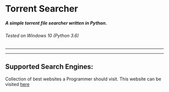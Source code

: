 # Torrent Searcher
##### A simple torrent file searcher written in Python.
######  Tested on Windows 10 (Python 3.6)
--------------------------------------
--------------------------------------

## Supported Search Engines:

Collection of best websites a Programmer should visit.
This website can be visited [here](http://sk4201.github.io/Torrent-search/)



